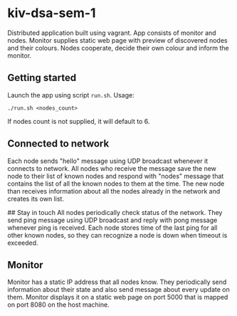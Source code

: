 # kiv-dsa-sem-1
Distributed application built using vagrant. App consists of monitor and nodes. Monitor supplies static web page with preview of discovered nodes and their colours. Nodes cooperate, decide their own colour and inform the monitor.

## Getting started
Launch the app using script `run.sh`. Usage:

`./run.sh <nodes_count>`

If nodes count is not supplied, it will default to 6.

## Connected to network
Each node sends "hello" message using UDP broadcast whenever it connects to network. All nodes who receive the message save the new node to their list of known nodes and respond with "nodes" message that contains the list of all the known nodes to them at the time. The new node than receives information about all the nodes already in the network and creates its own list.

## Stay in touch
All nodes periodically check status of the network. They send ping message using UDP broadcast and reply with pong message whenever ping is received. Each node stores time of the last ping for all other known nodes, so they can recognize a node is down when timeout is exceeded.

## Monitor
Monitor has a static IP address that all nodes know. They periodically send information about their state and also send message about every update on them. Monitor displays it on a static web page on port 5000 that is mapped on port 8080 on the host machine.